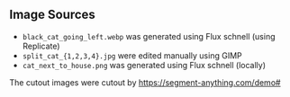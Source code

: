 
## Image Sources

* `black_cat_going_left.webp` was generated using Flux schnell (using Replicate)
* `split_cat_{1,2,3,4}.jpg` were edited manually using GIMP
* `cat_next_to_house.png` was generated using Flux schnell (locally)

The cutout images were cutout by https://segment-anything.com/demo#
